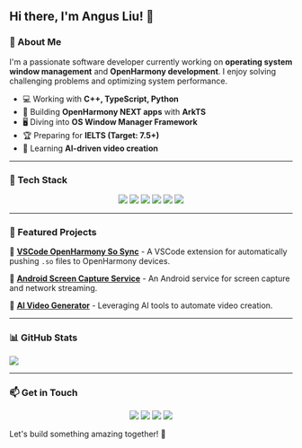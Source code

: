 ## Hi there, I'm Angus Liu! 👋

### 🚀 About Me

I'm a passionate software developer currently working on **operating system window management** and **OpenHarmony development**. I enjoy solving challenging problems and optimizing system performance.

- 💻 Working with **C++, TypeScript, Python**
- 📱 Building **OpenHarmony NEXT apps** with **ArkTS**
- 🖥️ Diving into **OS Window Manager Framework**
- 🏆 Preparing for **IELTS (Target: 7.5+)**
- 🎥 Learning **AI-driven video creation**

---

### 🔧 Tech Stack

<p align="center">
  <img src="https://img.shields.io/badge/Java-007396?style=for-the-badge&logo=openjdk&logoColor=white">
  <img src="https://img.shields.io/badge/Kotlin-purple?style=for-the-badge&logo=kotlin&logoColor=white">
  <img src="https://img.shields.io/badge/C++-blue?style=for-the-badge&logo=c%2B%2B&logoColor=white">
  <img src="https://img.shields.io/badge/TypeScript-3178C6?style=for-the-badge&logo=typescript&logoColor=white">
  <img src="https://img.shields.io/badge/Python-yellow?style=for-the-badge&logo=python&logoColor=white">
  <img src="https://img.shields.io/badge/OpenHarmony-blue?style=for-the-badge&logo=harmonyos&logoColor=white">
</p>

---

### 🌟 Featured Projects

🚀 [**VSCode OpenHarmony So Sync**](https://github.com/Angus-Liu/) - A VSCode extension for automatically pushing `.so` files to OpenHarmony devices.

📡 [**Android Screen Capture Service**](https://github.com/Angus-Liu/) - An Android service for screen capture and network streaming.

🎥 [**AI Video Generator**](https://github.com/Angus-Liu/) - Leveraging AI tools to automate video creation.

---

### 📊 GitHub Stats

<img src="https://github-readme-stats.vercel.app/api?username=Angus-Liu&show_icons=true&theme=radical">

---

### 📫 Get in Touch

<p align="center">
  <a href="mailto:angus.liu96@gmail.com"><img src="https://img.shields.io/badge/Email-D14836?style=for-the-badge&logo=gmail&logoColor=white"></a>
  <a href="https://www.linkedin.com/in/angusliu96"><img src="https://img.shields.io/badge/LinkedIn-0077B5?style=for-the-badge&logo=linkedin&logoColor=white"></a>
  <a href="http://angus-liu.github.io"><img src="https://img.shields.io/badge/Blog-FF4088?style=for-the-badge&logo=ghost&logoColor=white"></a>
  <a href="https://space.bilibili.com/12799692"><img src="https://img.shields.io/badge/Bilibili-00A1D6?style=for-the-badge&logo=bilibili&logoColor=white"></a>
</p>

Let's build something amazing together! 🚀
